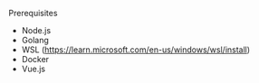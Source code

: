 Prerequisites

- Node.js
- Golang
- WSL (https://learn.microsoft.com/en-us/windows/wsl/install)
- Docker
- Vue.js
